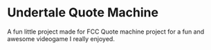 # Undertale Quote Machine

A fun little project made for FCC Quote machine project for a fun and awesome videogame I really enjoyed.
